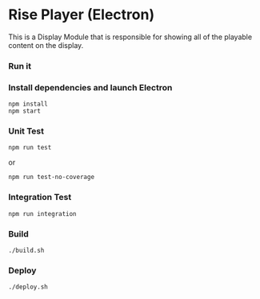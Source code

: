 # Rise Player (Electron)

This is a Display Module that is responsible for showing all of the playable content on the display.

### Run it

### Install dependencies and launch Electron
```
npm install
npm start
```

### Unit Test
```
npm run test
```

or

```
npm run test-no-coverage
```

### Integration Test
```
npm run integration
```

### Build
```
./build.sh
```

### Deploy
```
./deploy.sh
```
